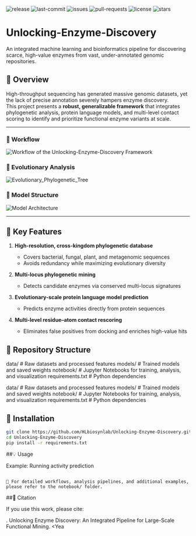 ![release](https://img.shields.io/github/v/release/HLbiosynlab/Unlocking-Enzyme-Discovery)
![last-commit](https://img.shields.io/github/last-commit/HLbiosynlab/Unlocking-Enzyme-Discovery)
![issues](https://img.shields.io/github/issues/HLbiosynlab/Unlocking-Enzyme-Discovery)
![pull-requests](https://img.shields.io/github/issues-pr/HLbiosynlab/Unlocking-Enzyme-Discovery)
![license](https://img.shields.io/github/license/HLbiosynlab/Unlocking-Enzyme-Discovery)
![stars](https://img.shields.io/github/stars/HLbiosynlab/Unlocking-Enzyme-Discovery?style=social)

# Unlocking-Enzyme-Discovery

An integrated machine learning and bioinformatics pipeline for discovering scarce, high-value enzymes from vast, under-annotated genomic repositories.

## 📌 Overview
High-throughput sequencing has generated massive genomic datasets, yet the lack of precise annotation severely hampers enzyme discovery.  
This project presents a **robust, generalizable framework** that integrates phylogenetic analysis, protein language models, and multi-level contact scoring to identify and prioritize functional enzyme variants at scale.

---

### 🔄 Workflow
![Workflow of the Unlocking-Enzyme-Discovery Framework](Workflow%20of%20the%20Unlocking-Enzyme-Discovery%20Framework.png)

### 🌳 Evolutionary Analysis
![Evolutionary_Phylogenetic_Tree](images/Evolutionary_Phylogenetic_Tree.png)

### 🧠 Model Structure
![Model Architecture](Model%20Architecture.png)

---

## 🔬 Key Features
1. **High-resolution, cross-kingdom phylogenetic database**  
   - Covers bacterial, fungal, plant, and metagenomic sequences  
   - Avoids redundancy while maximizing evolutionary diversity  

2. **Multi-locus phylogenetic mining**  
   - Detects candidate enzymes via conserved multi-locus signatures  

3. **Evolutionary-scale protein language model prediction**  
   - Predicts enzyme activities directly from protein sequences  

4. **Multi-level residue–atom contact rescoring**  
   - Eliminates false positives from docking and enriches high-value hits  

## 📂 Repository Structure

data/ # Raw datasets and processed features
models/ # Trained models and saved weights
notebook/ # Jupyter Notebooks for training, analysis, and visualization
requirements.txt # Python dependencies

data/ # Raw datasets and processed features
models/ # Trained models and saved weights
notebook/ # Jupyter Notebooks for training, analysis, and visualization
requirements.txt # Python dependencies


## 🚀 Installation
```bash
git clone https://github.com/HLbiosynlab/Unlocking-Enzyme-Discovery.git
cd Unlocking-Enzyme-Discovery
pip install -r requirements.txt
```

##💡 Usage

Example: Running activity prediction
```

📓 For detailed workflows, analysis pipelines, and additional examples, please refer to the notebook/ folder.

```
##📜 Citation

If you use this work, please cite:

<Authors>. Unlocking Enzyme Discovery: An Integrated Pipeline for Large-Scale Functional Mining. <Yea

